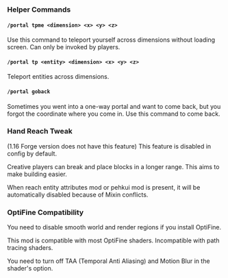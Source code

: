 ### Helper Commands
#### `/portal tpme <dimension> <x> <y> <z>`

Use this command to teleport yourself across dimensions without loading screen. Can only be invoked by players.

#### `/portal tp <entity> <dimension> <x> <y> <z>`

Teleport entities across dimensions.

#### `/portal goback`

Sometimes you went into a one-way portal and want to come back, but you forgot the coordinate where you come in. Use this command to come back.

### Hand Reach Tweak
(1.16 Forge version does not have this feature)
This feature is disabled in config by default.

Creative players can break and place blocks in a longer range. This aims to make building easier.

When reach entity attributes mod or pehkui mod is present, it will be automatically disabled because of Mixin conflicts.

### OptiFine Compatibility
You need to disable smooth world and render regions if you install OptiFine.


This mod is compatible with most OptiFine shaders. Incompatible with path tracing shaders.

You need to turn off TAA (Temporal Anti Aliasing) and Motion Blur in the shader's option.
